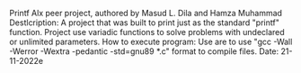 Printf Alx peer project, authored by Masud L. Dila and Hamza Muhammad 
Destlcription:
A project that was built to print just as the standard "printf" function. Project use variadic functions to solve problems with undeclared or unlimited parameters.
How to execute program:
Use are to use "gcc -Wall -Werror -Wextra -pedantic -std=gnu89 *.c" format to compile files.
Date:
21-11-2022e
